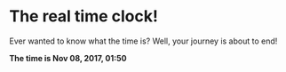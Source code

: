 # The real time clock!

Ever wanted to know what the time is? Well, your journey is about to end!

**The time is Nov 08, 2017, 01:50**
